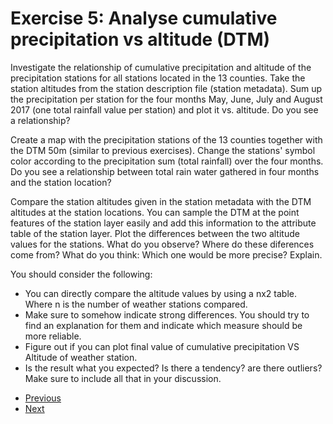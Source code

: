 # Exercise 5: Analyse cumulative precipitation vs altitude (DTM)

Investigate the relationship of cumulative precipitation and altitude of the precipitation stations for all stations located in the 13 counties. Take the station altitudes from the station description file (station metadata). Sum up the precipitation per station for the four months May, June, July and August 2017 (one total rainfall value per station) and plot it vs. altitude. Do you see a relationship? 

Create a map with the precipitation stations of the 13 counties together with the DTM 50m (similar to previous exercises). Change the stations' symbol color according to the precipitation sum (total rainfall) over the four months. Do you see a relationship between total rain water gathered in four months and the station location?

Compare the station altitudes given in the station metadata with the DTM altitudes at the station locations. You can sample the DTM at the point features of the station layer easily and add this information to the attribute table of the station layer. Plot the differences between the two altitude values for the stations. What do you observe? Where do these diferences come from? What do you think: Which one would be more precise? Explain.

You should consider the following:
- You can directly compare the altitude values by using a nx2 table. Where n is the number of 
weather stations compared.
- Make sure to somehow indicate strong differences. You should try to find an explanation for them and
indicate which measure should be more reliable.
- Figure out if you can plot final value of cumulative precipitation VS Altitude of weather station.
- Is the result what you expected? Is there a tendency? are there outliers? Make sure to include
all that in your discussion.

* [Previous](ex4.md)
* [Next](ex6.md)
